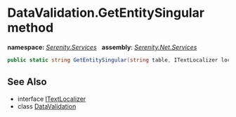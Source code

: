 # DataValidation.GetEntitySingular method
**namespace:** *[Serenity.Services](../../README.md#serenity.services-namespace)*   **assembly**: *[Serenity.Net.Services](../../README.md)*

```csharp
public static string GetEntitySingular(string table, ITextLocalizer localizer)
```

## See Also

* interface [ITextLocalizer](../Serenity.Net.Core/../../Serenity/ITextLocalizer.md)
* class [DataValidation](../DataValidation.md)